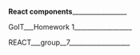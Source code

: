 __________React components___________________________

GoIT___Homework 1__________________

REACT___group__7___________________
